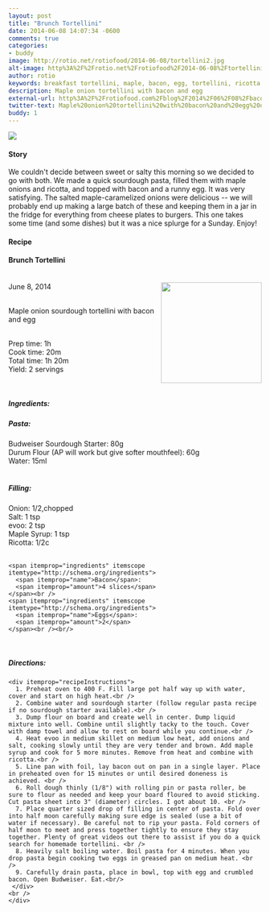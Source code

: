 ```yaml
---
layout: post
title: "Brunch Tortellini"
date: 2014-06-08 14:07:34 -0600
comments: true
categories: 
- buddy
image: http://rotio.net/rotiofood/2014-06-08/tortellini2.jpg
alt-image: http%3A%2F%2Frotio.net%2Frotiofood%2F2014-06-08%2Ftortellini2.jpg
author: rotio
keywords: breakfast tortellini, maple, bacon, egg, tortellini, ricotta
description: Maple onion tortellini with bacon and egg
external-url: http%3A%2F%2Frotiofood.com%2Fblog%2F2014%2F06%2F08%2Fbacon-egg-tortellini%2F
twitter-text: Maple%20onion%20tortellini%20with%20bacon%20and%20egg%20on%20%23rotiofood
buddy: 1
---
```

<!-- more -->
<img src="http://rotio.net/rotiofood/2014-06-08/tortellini2.jpg" />
<a href="https://plus.google.com/107103100819027957630?rel=author" style="display:none">{{page.author }}</a>

<h4>Story</b> </h4>
 <div>
	<p>We couldn't decide between sweet or salty this morning so we decided to go with both. We made a quick sourdough pasta, filled them with maple onions and ricotta, and topped with bacon and a runny egg. It was very satisfying. The salted maple-caramelized onions were delicious -- we will probably end up making a large batch of these and keeping them in a jar in the fridge for everything from cheese plates to burgers. This one takes some time (and some dishes) but it was a nice splurge for a Sunday. Enjoy!</p>  
  </div>
<h4>Recipe</b> </h4> 
  <div itemscope itemtype="http://schema.org/Recipe" >
  <h4 itemprop="name">Brunch Tortellini</h4>
  
  <br />
    June 8, 2014</time>
  <img itemprop="image" width="200px" align="right" src="http://rotio.net/rotiofood/2014-06-08/tortellini_small.jpg" />
  
  <br /><span itemprop="description">Maple onion sourdough tortellini with bacon and egg</span><br />

  <br />Prep time: <time datetime="PT1H0M" itemprop="prepTime">1h</time>
  <br />Cook time: <time datetime="PT0H20M" itemprop="cookTime">20m</time>
  <br />Total time: <time datetime="PT1H20M" itemprop="totalTime">1h 20m</time>
  <br />Yield: <span itemprop="recipeYield">2 servings</span>
  
  <br />
  
 <h5>Ingredients:</h5>
	<h5>Pasta:</h5>
    <span itemprop="ingredients" itemscope itemtype="http://schema.org/ingredients">
      <span itemprop="name">Budweiser Sourdough Starter</span>: 
      <span itemprop="amount">80g</span>
    </span><br />
	<span itemprop="ingredients" itemscope itemtype="http://schema.org/ingredients">
      <span itemprop="name">Durum Flour</span> (AP will work but give softer mouthfeel): 
      <span itemprop="amount">60g</span>
    </span><br />
    <span itemprop="ingredients" itemscope itemtype="http://schema.org/ingredients">
      <span itemprop="name">Water</span>:
      <span itemprop="amount">15ml</span>
    </span><br /><br/>
	<h5>Filling:</h5>
	<span itemprop="ingredients" itemscope itemtype="http://schema.org/ingredients">
      <span itemprop="name">Onion</span>:
      <span itemprop="amount">1/2</span>,chopped
    </span><br />
	<span itemprop="ingredients" itemscope itemtype="http://schema.org/ingredients">
      <span itemprop="name">Salt</span>:
      <span itemprop="amount">1 tsp</span>
    </span><br />
	<span itemprop="ingredients" itemscope itemtype="http://schema.org/ingredients">
      <span itemprop="name">evoo</span>:
      <span itemprop="amount">2 tsp</span>
    </span><br />
	<span itemprop="ingredients" itemscope itemtype="http://schema.org/ingredients">
      <span itemprop="name">Maple Syrup</span>:
      <span itemprop="amount">1 tsp</span>
    </span><br />
	<span itemprop="ingredients" itemscope itemtype="http://schema.org/ingredients">
      <span itemprop="name">Ricotta</span>:
      <span itemprop="amount">1/2c</span>
    </span><br /><br/>
	
	<span itemprop="ingredients" itemscope itemtype="http://schema.org/ingredients">
      <span itemprop="name">Bacon</span>:
      <span itemprop="amount">4 slices</span>
    </span><br />
	<span itemprop="ingredients" itemscope itemtype="http://schema.org/ingredients">
      <span itemprop="name">Eggs</span>:
      <span itemprop="amount">2</span>
    </span><br /><br/>

	
  <br /><h5>Directions:</h5>
	
    <div itemprop="recipeInstructions">
	  1. Preheat oven to 400 F. Fill large pot half way up with water, cover and start on high heat.<br />
	  2. Combine water and sourdough starter (follow regular pasta recipe if no sourdough starter available).<br />
	  3. Dump flour on board and create well in center. Dump liquid mixture into well. Combine until slightly tacky to the touch. Cover with damp towel and allow to rest on board while you continue.<br />
	  4. Heat evoo in medium skillet on medium low heat, add onions and salt, cooking slowly until they are very tender and brown. Add maple syrup and cook for 5 more minutes. Remove from heat and combine with ricotta.<br />
	  5. Line pan with foil, lay bacon out on pan in a single layer. Place in preheated oven for 15 minutes or until desired doneness is achieved. <br />
	  6. Roll dough thinly (1/8") with rolling pin or pasta roller, be sure to flour as needed and keep your board floured to avoid sticking. Cut pasta sheet into 3" (diameter) circles. I got about 10. <br />
	  7. Place quarter sized drop of filling in center of pasta. Fold over into half moon carefully making sure edge is sealed (use a bit of water if necessary). Be careful not to rip your pasta. Fold corners of half moon to meet and press together tightly to ensure they stay together. Plenty of great videos out there to assist if you do a quick search for homemade tortellini. <br />
	  8. Heavily salt boiling water. Boil pasta for 4 minutes. When you drop pasta begin cooking two eggs in greased pan on medium heat. <br />
	  9. Carefully drain pasta, place in bowl, top with egg and crumbled bacon. Open Budweiser. Eat.<br/>
	 </div>
	<br />
	</div>



